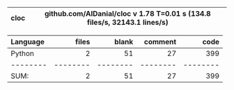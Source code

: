 cloc|github.com/AlDanial/cloc v 1.78  T=0.01 s (134.8 files/s, 32143.1 lines/s)
--- | ---

Language|files|blank|comment|code
:-------|-------:|-------:|-------:|-------:
Python|2|51|27|399
--------|--------|--------|--------|--------
SUM:|2|51|27|399
